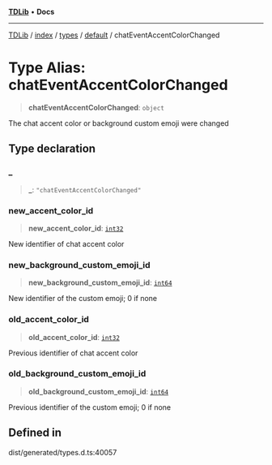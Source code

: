 [**TDLib**](../../../../../../README.md) • **Docs**

***

[TDLib](../../../../../../modules.md) / [index](../../../../../README.md) / [types](../../../README.md) / [default](../README.md) / chatEventAccentColorChanged

# Type Alias: chatEventAccentColorChanged

> **chatEventAccentColorChanged**: `object`

The chat accent color or background custom emoji were changed

## Type declaration

### \_

> **\_**: `"chatEventAccentColorChanged"`

### new\_accent\_color\_id

> **new\_accent\_color\_id**: [`int32`](int32-1.md)

New identifier of chat accent color

### new\_background\_custom\_emoji\_id

> **new\_background\_custom\_emoji\_id**: [`int64`](int64-1.md)

New identifier of the custom emoji; 0 if none

### old\_accent\_color\_id

> **old\_accent\_color\_id**: [`int32`](int32-1.md)

Previous identifier of chat accent color

### old\_background\_custom\_emoji\_id

> **old\_background\_custom\_emoji\_id**: [`int64`](int64-1.md)

Previous identifier of the custom emoji; 0 if none

## Defined in

dist/generated/types.d.ts:40057
